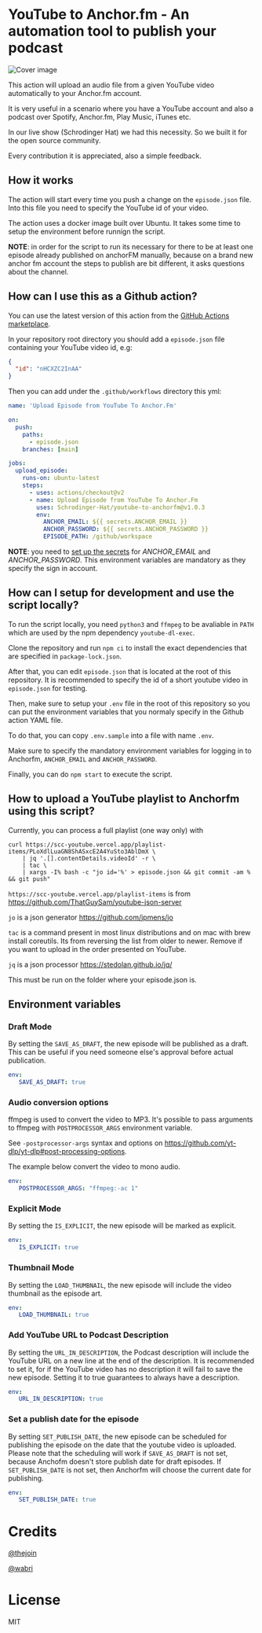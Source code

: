 # YouTube to Anchor.fm - An automation tool to publish your podcast

![Cover image](https://raw.githubusercontent.com/Schrodinger-Hat/youtube-to-anchorfm/main/assets/img/cover.png "Cover image")

This action will upload an audio file from a given YouTube video automatically to your Anchor.fm account.

It is very useful in a scenario where you have a YouTube account and also a podcast over Spotify, Anchor.fm, Play Music, iTunes etc.

In our live show (Schrodinger Hat) we had this necessity. So we built it for the open source community.

Every contribution it is appreciated, also a simple feedback.

## How it works

The action will start every time you push a change on the `episode.json` file. Into this file you need to specify the YouTube id of your video.

The action uses a docker image built over Ubuntu. It takes some time to setup the environment before runnign the script.

**NOTE**: in order for the script to run its necessary for there to be at least one episode already published on anchorFM manually, because on a brand new anchor fm account the steps to publish are bit different, it asks questions about the channel.

## How can I use this as a Github action?

You can use the latest version of this action from the [GitHub Actions marketplace](https://github.com/marketplace/actions/upload-episode-from-youtube-to-anchor-fm).

In your repository root directory you should add a `episode.json` file containing your YouTube video id, e.g:
```json
{
  "id": "nHCXZC2InAA"
}
```

Then you can add under the `.github/workflows` directory this yml:

```yaml
name: 'Upload Episode from YouTube To Anchor.Fm'

on:
  push:
    paths: 
      - episode.json
    branches: [main]

jobs:
  upload_episode:
    runs-on: ubuntu-latest
    steps:
      - uses: actions/checkout@v2
      - name: Upload Episode from YouTube To Anchor.Fm
        uses: Schrodinger-Hat/youtube-to-anchorfm@v1.0.3
        env:
          ANCHOR_EMAIL: ${{ secrets.ANCHOR_EMAIL }}
          ANCHOR_PASSWORD: ${{ secrets.ANCHOR_PASSWORD }}
          EPISODE_PATH: /github/workspace
```

**NOTE**: you need to [set up the secrets](https://docs.github.com/en/free-pro-team@latest/actions/reference/encrypted-secrets#creating-encrypted-secrets-for-a-repository) for *ANCHOR_EMAIL* and *ANCHOR_PASSWORD*. This environment variables are mandatory as they specify the sign in account.

## How can I setup for development and use the script locally?

To run the script locally, you need ```python3``` and ```ffmpeg``` to be avaliable in ```PATH``` which are used by the npm dependency ```youtube-dl-exec```.

Clone the repository and run ```npm ci``` to install the exact dependencies that are specified in ```package-lock.json```.

After that, you can edit ```episode.json``` that is located at the root of this repository.
It is recommended to specify the id of a short youtube video in ```episode.json``` for testing.

Then, make sure to setup your ```.env``` file in the root of this repository so you can put
the environment variables that you normaly specify in the Github action YAML file.

To do that, you can copy ```.env.sample``` into a file with name ```.env```.

Make sure to specify the mandatory environment variables for logging in to Anchorfm,
 ```ANCHOR_EMAIL``` and ```ANCHOR_PASSWORD```.

Finally, you can do ```npm start``` to execute the script.

## How to upload a YouTube playlist to Anchorfm using this script?

Currently, you can process a full playlist (one way only) with

```
curl https://scc-youtube.vercel.app/playlist-items/PLoXdlLuaGN8ShASxcE2A4YuSto3AblDmX \
    | jq '.[].contentDetails.videoId' -r \
    | tac \
    | xargs -I% bash -c "jo id='%' > episode.json && git commit -am % && git push"
```

`https://scc-youtube.vercel.app/playlist-items` is from https://github.com/ThatGuySam/youtube-json-server

`jo` is a json generator https://github.com/jpmens/jo

`tac` is a command present in most linux distributions and on mac with brew install coreutils. Its from reversing the list from older to newer. Remove if you want to upload in the order presented on YouTube.

`jq` is a json processor https://stedolan.github.io/jq/

This must be run on the folder where your episode.json is.

## Environment variables

### Draft Mode

By setting the `SAVE_AS_DRAFT`, the new episode will be published as a draft. This can be useful if you need someone else's
approval before actual publication.

```yaml
env:
   SAVE_AS_DRAFT: true
```

### Audio conversion options

ffmpeg is used to convert the video to MP3. It's possible to pass arguments to ffmpeg with `POSTPROCESSOR_ARGS` environment
variable.

See `-postprocessor-args` syntax and options on https://github.com/yt-dlp/yt-dlp#post-processing-options.

The example below convert the video to mono audio.

```yaml
env:
   POSTPROCESSOR_ARGS: "ffmpeg:-ac 1"
```

### Explicit Mode

By setting the `IS_EXPLICIT`, the new episode will be marked as explicit.
```yaml
env:
   IS_EXPLICIT: true
```

### Thumbnail Mode

By setting the `LOAD_THUMBNAIL`, the new episode will include the video thumbnail as the episode art.
```yaml
env:
   LOAD_THUMBNAIL: true
```

### Add YouTube URL to Podcast Description

By setting the `URL_IN_DESCRIPTION`, the Podcast description will include the YouTube URL on a new line at the end of the description.
It is recommended to set it, for if the YouTube video has no description it will fail to save the new episode. Setting it to true guarantees to always have a description.

```yaml
env:
   URL_IN_DESCRIPTION: true
```

### Set a publish date for the episode

By setting `SET_PUBLISH_DATE`, the new episode can be scheduled for publishing the episode on the date that the youtube video is uploaded. Please note that the scheduling will work if `SAVE_AS_DRAFT` is not set, because Anchofm doesn't store publish date for draft episodes.
If `SET_PUBLISH_DATE` is not set, then Anchorfm will choose the current date for publishing.
```yaml
env:
   SET_PUBLISH_DATE: true
```

# Credits

[@thejoin](https://github.com/thejoin95)

[@wabri](https://github.com/wabri)

# License

MIT
